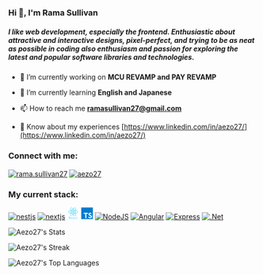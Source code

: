 ### Hi 👋, I'm Rama Sullivan
<h5>I like web development, especially the frontend. Enthusiastic about attractive and interactive designs, pixel-perfect, and trying to be as neat as possible in coding also enthusiasm and passion for exploring the latest and popular software libraries and technologies.</h3>

- 🔭 I’m currently working on **MCU REVAMP and PAY REVAMP**

- 🌱 I’m currently learning **English and Japanese**

- 📫 How to reach me **ramasullivan27@gmail.com**

- 📄 Know about my experiences [https://www.linkedin.com/in/aezo27/](https://www.linkedin.com/in/aezo27/)


<h3 align="left">Connect with me:</h3>
<p align="left">

<a href="https://fb.com/rama.sullivan27" target="blank"><img align="center" src="https://raw.githubusercontent.com/rahuldkjain/github-profile-readme-generator/master/src/images/icons/Social/facebook.svg" alt="rama.sullivan27" height="30" width="40" /></a>
<a href="https://instagram.com/aezo27" target="blank"><img align="center" src="https://raw.githubusercontent.com/rahuldkjain/github-profile-readme-generator/master/src/images/icons/Social/instagram.svg" alt="aezo27" height="30" width="40" /></a>

</p>


<h3 align="left">My current stack:</h3>
<p align="left"><a href="https://nestjs.com/" target="_blank" rel="noreferrer"><img src="https://camo.githubusercontent.com/2093e1eb4bc9b4f31f6b65facf62aa81bfb0630639ed2607cc1006f2656f1cf7/68747470733a2f2f6e6573746a732e636f6d2f696d672f6c6f676f2d736d616c6c2e737667" alt="nestjs" width="24" height="24"/></a> <a href="https://nextjs.org/" target="_blank" rel="noreferrer"><img src="https://camo.githubusercontent.com/39791c3e4c4387b8b913628a8f258768ea3a4a71fc815ced2219f81c22c71f6a/68747470733a2f2f6173736574732e76657263656c2e636f6d2f696d6167652f75706c6f61642f76313636323133303535392f6e6578746a732f49636f6e5f6c696768745f6261636b67726f756e642e706e67" alt="nextjs" width="24" height="24"/></a> <a href="https://reactjs.org/" target="_blank" rel="noreferrer"><img src="https://raw.githubusercontent.com/devicons/devicon/master/icons/react/react-original-wordmark.svg" alt="react" width="24" height="24"/></a> <a href="https://www.typescriptlang.org/" target="_blank" rel="noreferrer"><img src="https://raw.githubusercontent.com/devicons/devicon/master/icons/typescript/typescript-original.svg" alt="typescript" width="24" height="24"/></a> <a href="https://nodejs.org/" rel="nofollow"><img alt="NodeJS" title="NodeJS" width="21" src="https://camo.githubusercontent.com/753324e0762efec526db9eb33eb7b5cd3cc10458db94ff63eb9758e004c2b605/68747470733a2f2f7365656b6c6f676f2e636f6d2f696d616765732f4e2f6e6f64656a732d6c6f676f2d464245313232453337372d7365656b6c6f676f2e636f6d2e706e67"></a> <a href="https://angular.dev" rel="nofollow"><img alt="Angular" title="Angular" width="26" src="https://raw.githubusercontent.com/angular/angular/main/adev/src/assets/images/press-kit/angular_icon_gradient.gif"></a> <a href="https://expressjs.com/" rel="nofollow"><img alt="Express" title="Express" width="80" src="https://camo.githubusercontent.com/f6128b6a17c28ec054b7ab67e595d39f503a0e17b116901141c05e1a1016985a/68747470733a2f2f692e636c6f756475702e636f6d2f7a6659366c4c376546612d3330303078333030302e706e67"></a> <a href="https://dotnet.microsoft.com/en-us/" rel="nofollow"><img alt=".Net" title=".Net" width="25" src="https://avatars.githubusercontent.com/u/9141961?s=200&v=4"></a></p>

![Aezo27's Stats](https://githubstatgenerator-aezo27s-projects.vercel.app/api?username=aezo27&theme=tokyonight&show_icons=true&hide_border=false&count_private=true&include_all_commits=true)

![Aezo27's Streak](https://github-readme-streak-stats.herokuapp.com/?user=Aezo27&theme=tokyonight&hide_border=false)

![Aezo27's Top Languages](https://githubstatgenerator-aezo27s-projects.vercel.app/api/top-langs/?username=Aezo27&theme=tokyonight&show_icons=true&hide_border=false&layout=compact&langs_count=8)
